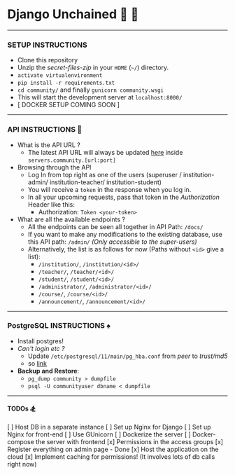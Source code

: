 # Django Unchained :smoking: :horse_racing:
---

### SETUP INSTRUCTIONS
- Clone this repository
- Unzip the _secret-files-zip_ in your `HOME` (`~/`) directory.
- `activate virtualenvironment`
- `pip install -r requirements.txt`
- `cd community/` and finally `gunicorn community.wsgi` 
- This will start the development server at `localhost:8000/`
- [ DOCKER SETUP COMING SOON ]

---
### API INSTRUCTIONS :scroll:
- What is the API URL ? 
    - The latest API URL will always be updated [here](https://live-wire.github.io/remoteconfig/config.json) inside `servers.community.[url:port]`
- Browsing through the API
    - Log In from top right as one of the users (superuser / institution-admin/ institution-teacher/ institution-student)
    - You will receive a `token` in the response when you log in.
    - In all your upcoming requests, pass that token in the _Authorization_ Header like this:
        - Authorization: `Token <your-token>`
- What are all the available endpoints ?
    - All the endpoints can be seen all together in API Path: `/docs/`
    - If you want to make any modifications to the existing database, use this API path: `/admin/` _(Only accessible to the super-users)_
    - Alternatively, the list is as follows for now (Paths without `<id>` give a list):
        - `/institution/`, `/institution/<id>/`
        - `/teacher/`, `/teacher/<id>/`
        - `/student/`, `/student/<id>/`
        - `/administrator/`, `/administrator/<id>/`
        - `/course/`, `/course/<id>/`
        - `/announcement/`, `/announcement/<id>/`

---
### PostgreSQL INSTRUCTIONS :spades:
- Install postgres!
- _Can't login etc ?_
    - Update `/etc/postgresql/11/main/pg_hba.conf` from _peer_ to _trust/md5_
    - so [link](https://stackoverflow.com/questions/18664074/getting-error-peer-authentication-failed-for-user-postgres-when-trying-to-ge)
- **Backup and Restore**:
    - `pg_dump community > dumpfile`
    - `psql -U communityuser dbname < dumpfile`

---
#### TODOs :snowboarder:
[ ] Host DB in a separate instance
[ ] Set up Nginx for Django
[ ] Set up Nginx for front-end
[ ] Use GUnicorn
[ ] Dockerize the server
[ ] Docker-compose the server with frontend
[x] Permissions in the access groups
[x] Register everything on admin page - Done
[x] Host the application on the cloud
[x] Implement caching for permissions! (It involves lots of db calls right now)
